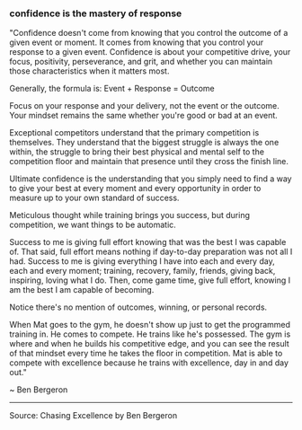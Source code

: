 ### confidence is the mastery of response

"Confidence doesn't come from knowing that you control the outcome of a given event or moment. It comes from knowing that you control your response to a given event. Confidence is about your competitive drive, your focus, positivity, perseverance, and grit, and whether you can maintain those characteristics when it matters most.

Generally, the formula is: Event + Response = Outcome

Focus on your response and your delivery, not the event or the outcome. Your mindset remains the same whether you're good or bad at an event.

Exceptional competitors understand that the primary competition is themselves. They understand that the biggest struggle is always the one within, the struggle to bring their best physical and mental self to the competition floor and maintain that presence until they cross the finish line.

Ultimate confidence is the understanding that you simply need to find a way to give your best at every moment and every opportunity in order to measure up to your own standard of success.

Meticulous thought while training brings you success, but during competition, we want things to be automatic.

Success to me is giving full effort knowing that was the best I was capable of. That said, full effort means nothing if day-to-day preparation was not all I had. Success to me is giving everything I have into each and every day, each and every moment; training, recovery, family, friends, giving back, inspiring, loving what I do. Then, come game time, give full effort, knowing I am the best I am capable of becoming.

Notice there's no mention of outcomes, winning, or personal records.

When Mat goes to the gym, he doesn't show up just to get the programmed training in. He comes to compete. He trains like he's possessed. The gym is where and when he builds his competitive edge, and you can see the result of that mindset every time he takes the floor in competition. Mat is able to compete with excellence because he trains with excellence, day in and day out."

~ Ben Bergeron

---

Source: Chasing Excellence by Ben Bergeron